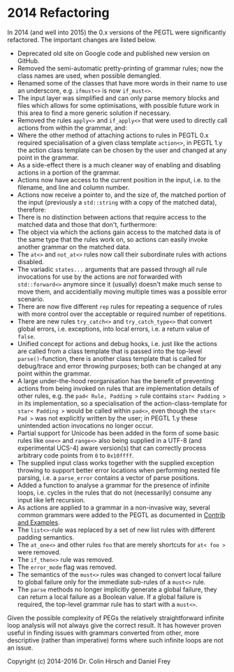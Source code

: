 # 2014 Refactoring

In 2014 (and well into 2015) the 0.x versions of the PEGTL were significantly refactored.
The important changes are listed below.

- Deprecated old site on Google code and published new version on GitHub.
- Removed the semi-automatic pretty-printing of grammar rules; now the class names are used, when possible demangled.
- Renamed some of the classes that have more words in their name to use an underscore, e.g. `ifmust<>` is now `if_must<>`.
- The input layer was simplified and can only parse memory blocks and files which allows for some optimisations, with possible future work in this area to find a more generic solution if necessary.
- Removed the rules `apply<>` and `if_apply<>` that were used to directly call actions from within the grammar, and:
- Where the other method of attaching actions to rules in PEGTL 0.x required specialisation of a given class template `action<>`, in PEGTL 1.y the action class template can be chosen by the user and changed at any point in the grammar.
- As a side-effect there is a much cleaner way of enabling and disabling actions in a portion of the grammar.
- Actions now have access to the current position in the input, i.e. to the filename, and line and column number.
- Actions now receive a pointer to, and the size of, the matched portion of the input (previously a `std::string` with a copy of the matched data), therefore:
- There is no distinction between actions that require access to the matched data and those that don't, furthermore:
- The object via which the actions gain access to the matched data is of the same type that the rules work on, so actions can easily invoke another grammar on the matched data.
- The `at<>` and `not_at<>` rules now call their subordinate rules with actions disabled.
- The variadic `states...` arguments that are passed through all rule invocations for use by the actions are *not* forwarded with `std::forward<>` anymore since it (usually) doesn't make much sense to move them, and accidentially moving multiple times was a possible error scenario.
- There are now five different `rep` rules for repeating a sequence of rules with more control over the acceptable or required number of repetitions.
- There are new rules `try_catch<>` and `try_catch_type<>` that convert global errors, i.e. exceptions, into local errors, i.e. a return value of `false`.
- Unified concept for actions and debug hooks, i.e. just like the actions are called from a class template that is passed into the top-level `parse()`-function, there is another class template that is called for debug/trace and error throwing purposes; both can be changed at any point within the grammar.
- A large under-the-hood reorganisation has the benefit of preventing actions from being invoked on rules that are implementation details of other rules, e.g. the `pad< Rule, Padding >` rule contains `star< Padding >` in its implementation, so a specialisation of the action-class-template for `star< Padding >` would be called within `pad<>`, even though the `star< Pad >` was not explicitly written by the user; in PEGTL 1.y these unintended action invocations no longer occur.
- Partial support for Unicode has been added in the form of some basic rules like `one<>` and `range<>` also being supplied in a UTF-8 (and experimental UCS-4) aware version(s) that can correctly process arbitrary code points from `0` to `0x10ffff`.
- The supplied input class works together with the supplied exception throwing to support better error locations when performing nested file parsing, i.e. a `parse_error` contains a vector of parse positions.
- Added a function to analyse a grammar for the presence of infinite loops, i.e. cycles in the rules that do not (necessarily) consume any input like left recursion.
- As actions are applied to a grammar in a non-invasive way, several common grammars were added to the PEGTL as documented in [Contrib and Examples](Contrib-and-Examples).
- The `list<>`-rule was replaced by a set of new list rules with different padding semantics.
- The `at_one<>` and other rules `foo` that are merely shortcuts for `at< foo >` were removed.
- The `if_then<>` rule was removed.
- The `error_mode` flag was removed.
- The semantics of the `must<>` rules was changed to convert local failure to global failure only for the immediate sub-rules of a `must<>` rule.
- The `parse` methods no longer implicitly generate a global failure, they can return a local failure as a Boolean value. If a global failure is required, the top-level grammar rule has to start with a `must<>`.

Given the possible complexity of PEGs the relatively straightforward infinite loop analysis will not always give the correct result.
It has however proven useful in finding issues with grammars converted from other, more descriptive (rather than imperative) forms where such infinite loops are not an issue.

Copyright (c) 2014-2016 Dr. Colin Hirsch and Daniel Frey
